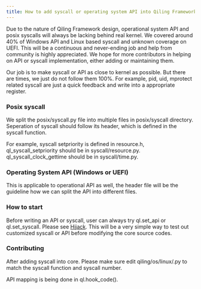 ```yaml
---
title: How to add syscall or operating system API into Qiling Framework
---
```


Due to the nature of Qiling Framework design, operational system API and posix syscalls will always be lacking behind real kernel. We covered around 40% of Windows API and Linux based syscall and unknown coverage on UEFI. This will be a continuous and never-ending job and help from community is highly appreciated. We hope for more contributors in helping on API or syscall implementation, either adding or maintaining them.

Our job is to make syscall or API as close to kernel as possible. But there are times, we just do not follow them 100%. For example, pid, uid, mprotect related syscall are just a quick feedback and write into a appropriate register.

### Posix syscall
We split the posix/syscall.py file into multiple files in posix/syscall directory. Seperation of syscall should follow its header, which is defined in the syscall function. 

For example, syscall setpriority is defined in resource.h, ql_syscall_setpriority should be in syscall/resource.py. ql_syscall_clock_gettime should be in syscall/time.py.

### Operating System API (Windows or UEFI)
This is applicable to operational API as well, the header file will be the guideline how we can split the API into different files.

### How to start
Before writing an API or syscall, user can always try ql.set_api or ql.set_syscall. Please see [Hijack](https://docs.qiling.io/en/latest/hijack/). This will be a very simple way to test out customized syscall or API before modifying the core source codes.

### Contributing
After adding syscall into core. Please make sure edit qiling/os/linux/<arch>.py to match the syscall function and syscall number.

API mapping is being done in ql.hook_code(). 
